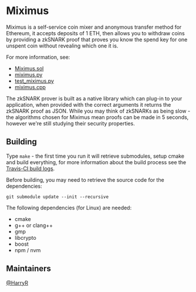 # Miximus

Miximus is a self-service coin mixer and anonymous transfer method for Ethereum, it accepts deposits of 1 ETH, then allows you to withdraw coins by providing a zkSNARK proof that proves you know the spend key for one unspent coin without revealing which one it is.

For more information, see:

 * [Miximus.sol](contracts/Miximus.sol)
 * [miximus.py](python/miximus.py)
 * [test_miximus.py](python/test/test_miximus.py)
 * [miximus.cpp](src/miximus.cpp)

The zkSNARK prover is built as a native library which can plug-in to your application, when provided with the correct arguments it returns the zkSNARK proof as JSON. While you may think of zkSNARKs as being slow - the algorithms chosen for Miximus mean proofs can be made in 5 seconds, however we're still studying their security properties.

## Building

Type `make` - the first time you run it will retrieve submodules, setup cmake and build everything, for more information about the build process see the [Travis-CI build logs](https://travis-ci.org/HarryR/ethsnarks).

Before building, you may need to retrieve the source code for the dependencies:

	git submodule update --init --recursive

The following dependencies (for Linux) are needed:

 * cmake
 * g++ or clang++
 * gmp
 * libcrypto
 * boost
 * npm / nvm


## Maintainers

[@HarryR](https://github.com/HarryR)
